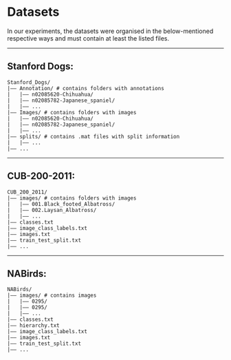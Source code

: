 # Datasets

In our experiments, the datasets were organised in the below-mentioned respective ways and must contain at least the listed files.


<hr />


## Stanford Dogs:

```
Stanford_Dogs/
|–– Annotation/ # contains folders with annotations
|   |–– n02085620-Chihuahua/
|   |–– n02085782-Japanese_spaniel/
|   |–– ...
|–– Images/ # contains folders with images
|   |–– n02085620-Chihuahua/
|   |–– n02085782-Japanese_spaniel/
|   |–– ...
|–– splits/ # contains .mat files with split information
|   |–– ...
|–– ...
```


<hr />


## CUB-200-2011:

```
CUB_200_2011/
|–– images/ # contains folders with images
|   |–– 001.Black_footed_Albatross/
|   |–– 002.Laysan_Albatross/
|   |–– ...
|–– classes.txt
|–– image_class_labels.txt
|–– images.txt
|–– train_test_split.txt
|–– ...

```


<hr />


## NABirds:

```
NABirds/
|–– images/ # contains images
|   |–– 0295/
|   |–– 0295/
|   |–– ...
|–– classes.txt
|–– hierarchy.txt
|–– image_class_labels.txt
|–– images.txt
|–– train_test_split.txt
|–– ...
```


